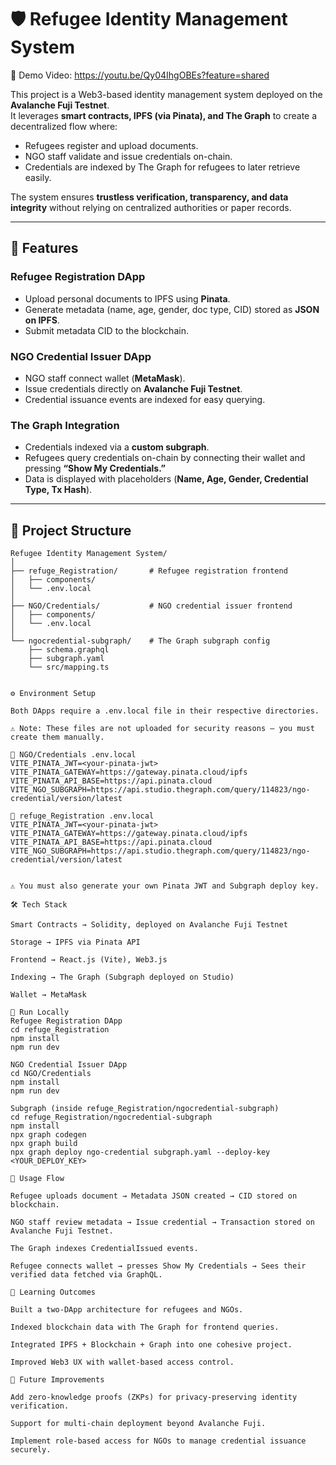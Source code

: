 # 🛡 Refugee Identity Management System

🔗 Demo Video: https://youtu.be/Qy04IhgOBEs?feature=shared  

This project is a Web3-based identity management system deployed on the **Avalanche Fuji Testnet**.  
It leverages **smart contracts, IPFS (via Pinata), and The Graph** to create a decentralized flow where:

- Refugees register and upload documents.  
- NGO staff validate and issue credentials on-chain.  
- Credentials are indexed by The Graph for refugees to later retrieve easily.  

The system ensures **trustless verification, transparency, and data integrity** without relying on centralized authorities or paper records.  

---

## 🚀 Features  

### Refugee Registration DApp
- Upload personal documents to IPFS using **Pinata**.  
- Generate metadata (name, age, gender, doc type, CID) stored as **JSON on IPFS**.  
- Submit metadata CID to the blockchain.  

### NGO Credential Issuer DApp
- NGO staff connect wallet (**MetaMask**).  
- Issue credentials directly on **Avalanche Fuji Testnet**.  
- Credential issuance events are indexed for easy querying.  

### The Graph Integration
- Credentials indexed via a **custom subgraph**.  
- Refugees query credentials on-chain by connecting their wallet and pressing **“Show My Credentials.”**  
- Data is displayed with placeholders (**Name, Age, Gender, Credential Type, Tx Hash**).  

---

## 📂 Project Structure  

```plaintext
Refugee Identity Management System/
│
├── refuge_Registration/       # Refugee registration frontend
│   ├── components/
│   └── .env.local
│
├── NGO/Credentials/           # NGO credential issuer frontend
│   ├── components/
│   └── .env.local
│
└── ngocredential-subgraph/    # The Graph subgraph config
    ├── schema.graphql
    ├── subgraph.yaml
    └── src/mapping.ts


⚙️ Environment Setup

Both DApps require a .env.local file in their respective directories.

⚠️ Note: These files are not uploaded for security reasons — you must create them manually.

📌 NGO/Credentials .env.local
VITE_PINATA_JWT=<your-pinata-jwt>
VITE_PINATA_GATEWAY=https://gateway.pinata.cloud/ipfs
VITE_PINATA_API_BASE=https://api.pinata.cloud
VITE_NGO_SUBGRAPH=https://api.studio.thegraph.com/query/114823/ngo-credential/version/latest

📌 refuge_Registration .env.local
VITE_PINATA_JWT=<your-pinata-jwt>
VITE_PINATA_GATEWAY=https://gateway.pinata.cloud/ipfs
VITE_PINATA_API_BASE=https://api.pinata.cloud
VITE_NGO_SUBGRAPH=https://api.studio.thegraph.com/query/114823/ngo-credential/version/latest


⚠️ You must also generate your own Pinata JWT and Subgraph deploy key.

🛠 Tech Stack

Smart Contracts → Solidity, deployed on Avalanche Fuji Testnet

Storage → IPFS via Pinata API

Frontend → React.js (Vite), Web3.js

Indexing → The Graph (Subgraph deployed on Studio)

Wallet → MetaMask

📝 Run Locally
Refugee Registration DApp
cd refuge_Registration
npm install
npm run dev

NGO Credential Issuer DApp
cd NGO/Credentials
npm install
npm run dev

Subgraph (inside refuge_Registration/ngocredential-subgraph)
cd refuge_Registration/ngocredential-subgraph
npm install
npx graph codegen
npx graph build
npx graph deploy ngo-credential subgraph.yaml --deploy-key <YOUR_DEPLOY_KEY>

🔄 Usage Flow

Refugee uploads document → Metadata JSON created → CID stored on blockchain.

NGO staff review metadata → Issue credential → Transaction stored on Avalanche Fuji Testnet.

The Graph indexes CredentialIssued events.

Refugee connects wallet → presses Show My Credentials → Sees their verified data fetched via GraphQL.

📖 Learning Outcomes

Built a two-DApp architecture for refugees and NGOs.

Indexed blockchain data with The Graph for frontend queries.

Integrated IPFS + Blockchain + Graph into one cohesive project.

Improved Web3 UX with wallet-based access control.

📌 Future Improvements

Add zero-knowledge proofs (ZKPs) for privacy-preserving identity verification.

Support for multi-chain deployment beyond Avalanche Fuji.

Implement role-based access for NGOs to manage credential issuance securely.
